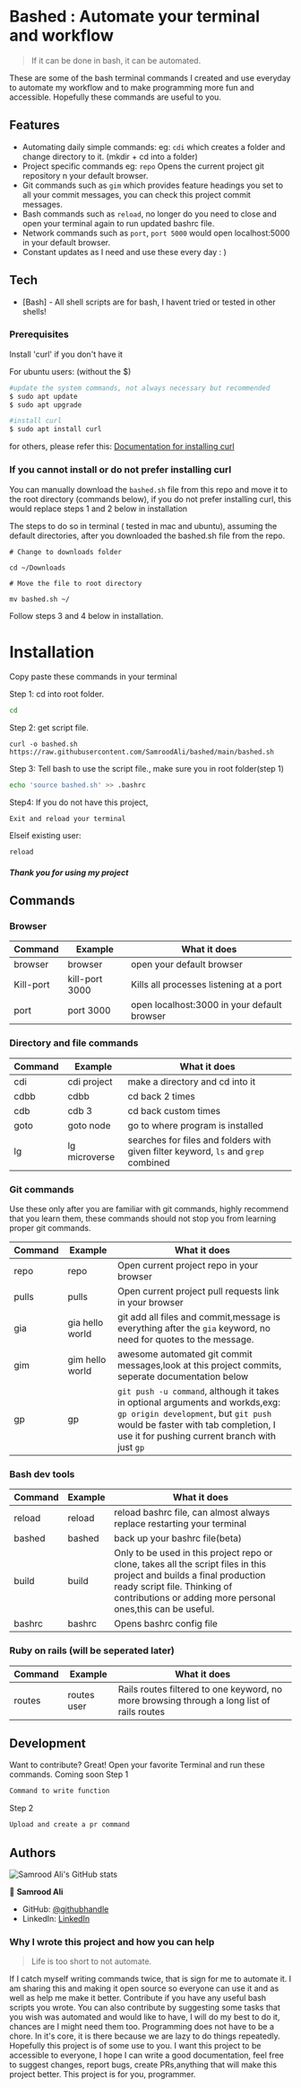 # Bashed : Automate your terminal and workflow

> If it can be done in bash, it can be automated.

These are some of the bash terminal commands I created and use everyday to automate my workflow and to make programming more fun and accessible. Hopefully these commands are useful to you.
## Features

- Automating daily simple commands:
 eg: `cdi` which creates a folder and change directory to it. (mkdir + cd into a folder)
- Project specific commands
eg: `repo` Opens the current project git repository n your default browser.
- Git commands such as `gim` which provides feature headings you set to all your commit messages, you can check this project commit messages.
- Bash commands such as `reload`, no longer do you need to close and open your terminal again to run updated bashrc file.
- Network commands such as `port`, `port 5000` would open localhost:5000 in your default browser.
- Constant updates as I need and use these every day : )

## Tech
- [Bash] - All shell scripts are for bash, I havent tried or tested in other shells!

### Prerequisites

Install 'curl' if you don't have it


For ubuntu users:
(without the $)
```sh
#update the system commands, not always necessary but recommended
$ sudo apt update
$ sudo apt upgrade

#install curl
$ sudo apt install curl
```

for others, please refer this:
[Documentation for installing curl](https://help.ubidots.com/en/articles/2165289-learn-how-to-install-run-curl-on-windows-macosx-linux)


### If  you cannot install or do not prefer installing curl
You can manually download the `bashed.sh` file from this repo and move it to the root directory (commands below), if you do not prefer installing curl, this would replace steps 1 and 2 below in installation

The steps to do so in terminal ( tested in mac and ubuntu), assuming the default directories, after you downloaded the bashed.sh file from the repo.
```
# Change to downloads folder

cd ~/Downloads

# Move the file to root directory

mv bashed.sh ~/
```
Follow steps 3 and 4 below in installation.
# Installation
Copy paste these commands in your terminal

Step 1: cd into root folder.

```sh
cd
```
Step 2: get script file.

```
curl -o bashed.sh https://raw.githubusercontent.com/SamroodAli/bashed/main/bashed.sh
```


Step 3: Tell bash to use the script file., make sure you in root folder(step 1)

```sh
echo 'source bashed.sh' >> .bashrc
```
Step4:
If you do not have this project,

`Exit and reload your terminal`

Elseif existing user:
```sh
reload
```
##### Thank you for using my project
## Commands

### Browser
| Command |Example | What it does |
| ------ | ------ | ------ |
|browser | browser | open your default browser|
|Kill-port|kill-port 3000| Kills all processes listening at a port|
|port|port 3000| open localhost:3000 in your default browser|


### Directory and file commands
| Command |Example | What it does |
| ------ | ------ | ------ |
|cdi|cdi project|make a directory and cd into it|
|cdbb|cdbb|cd back 2 times|
|cdb|cdb 3|cd back custom times|
|goto|goto node|go to where program is installed|
|lg|lg microverse|searches for files and folders with given filter keyword, `ls` and `grep` combined|

### Git commands
Use these only after you are familiar with git commands, highly recommend that you learn them, these commands should not stop you from learning proper git commands.

| Command |Example | What it does |
| ------ | ------ | ------ |
|repo|repo|Open current project repo in your browser|
|pulls|pulls|Open current project pull requests link in your browser|
|gia|gia hello world|git add all files and commit,message is everything after the `gia` keyword, no need for quotes to the message. |
|gim|gim hello world|awesome automated git commit messages,look at this project commits, seperate documentation below |
|gp|gp|`git push -u command`, although it takes in optional arguments and workds,exg: `gp origin development`, but `git push` would be faster with tab completion, I use it for pushing current branch with just `gp`|


### Bash dev tools
| Command |Example | What it does |
| ------ | ------ | ------ |
|reload|reload|reload bashrc file, can almost always replace restarting your terminal|
|bashed|bashed|back up your bashrc file(beta)|
|build|build|Only to be used in this project repo or clone, takes all the script files in this project and builds a final production ready script file. Thinking of contributions or adding more personal ones,this can be useful.
|bashrc|bashrc|Opens bashrc config file|
### Ruby on rails (will be seperated later)
| Command |Example | What it does |
| ------ | ------ | ------ |
|routes|routes user|Rails routes filtered to one keyword, no more browsing through a long list of rails routes|
## Development
Want to contribute? Great!
Open your favorite Terminal and run these commands.
Coming soon
Step 1
```sh
Command to write function
```
Step 2
```sh
Upload and create a pr command
```

## Authors

![Samrood Ali's GitHub stats](https://github-readme-stats.vercel.app/api?username=SamroodAli&count_private=true&theme=dark&show_icons=true)

👤 **Samrood Ali**
- GitHub: [@githubhandle](https://github.com/SamroodAli)
- LinkedIn: [LinkedIn](https://www.linkedin.com/in/samrood-ali/)

### Why I wrote this project and how you can help
> Life is too short to not automate.

If I catch myself writing commands twice, that is sign for me to automate it.
I am sharing this and making it open source so everyone can use it and as well as help me make it better.
Contribute if you have any useful bash scripts you wrote. 
You can also contribute by suggesting some tasks that you wish was automated and would like to have, I will do my best to do it, chances are I might need them too.
Programming does not have to be a chore. In it's core, it is there because we are lazy to do things repeatedly. Hopefully this project is of some use to you.
I want this project to be accessible to everyone, I hope I can write a good documentation, feel free to suggest changes, report bugs, create PRs,anything that will make this project better. 
This project is for you, programmer.
